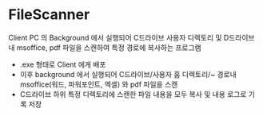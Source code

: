 # FileScanner
Client PC 의 Background 에서 실행되어 C드라이브 사용자 디렉토리 및 D드라이브내 msoffice, pdf 파일을 스캔하여 특정 경로에 복사하는 프로그램

<ul>
  <li>.exe 형태로 Client 에게 배포</li>
  <li>이후 background 에서 실행되어 C드라이브/사용자 홈 디렉토리/~ 경로내 msoffice(워드, 파워포인트, 엑셀) 와 pdf 파일을 스캔</li>
  <li>C드라이브 하위 특정 디렉토리에 스캔한 파일 내용을 모두 복사 및 내용 로그로 기록 저장</li>
</ul>
